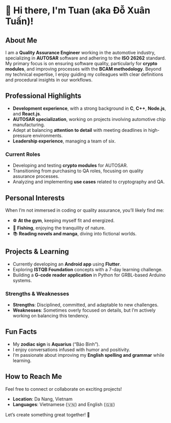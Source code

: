 # 👋 Hi there, I'm Tuan (aka Đỗ Xuân Tuấn)!

## About Me
I am a **Quality Assurance Engineer** working in the automotive industry, specializing in **AUTOSAR** software and adhering to the **ISO 26262** standard. My primary focus is on ensuring software quality, particularly for **crypto modules**, and improving processes with the **BCAM methodology**. Beyond my technical expertise, I enjoy guiding my colleagues with clear definitions and procedural insights in our workflows.

## Professional Highlights
- **Development experience**, with a strong background in **C**, **C++**, **Node.js**, and **React.js**.
- **AUTOSAR specialization**, working on projects involving automotive chip manufacturing.
- Adept at balancing **attention to detail** with meeting deadlines in high-pressure environments.
- **Leadership experience**, managing a team of six.

### Current Roles
- Developing and testing **crypto modules** for AUTOSAR.
- Transitioning from purchasing to QA roles, focusing on quality assurance processes.
- Analyzing and implementing **use cases** related to cryptography and QA.

## Personal Interests
When I’m not immersed in coding or quality assurance, you’ll likely find me:
- ⚽ **At the gym**, keeping myself fit and energized.
- 🎣 **Fishing**, enjoying the tranquility of nature.
- 📚 **Reading novels and manga**, diving into fictional worlds.

## Projects & Learning
- Currently developing an **Android app** using **Flutter**.
- Exploring **ISTQB Foundation** concepts with a 7-day learning challenge.
- Building a **G-code reader application** in Python for GRBL-based Arduino systems.

### Strengths & Weaknesses
- **Strengths**: Disciplined, committed, and adaptable to new challenges.
- **Weaknesses**: Sometimes overly focused on details, but I’m actively working on balancing this tendency.

## Fun Facts
- My **zodiac sign** is **Aquarius** (“Bảo Bình”).
- I enjoy conversations infused with humor and positivity.
- I’m passionate about improving my **English spelling and grammar** while learning.

## How to Reach Me
Feel free to connect or collaborate on exciting projects!
- **Location**: Da Nang, Vietnam
- **Languages**: Vietnamese (🇻🇳) and English (🇬🇧)

Let’s create something great together! 🚀

